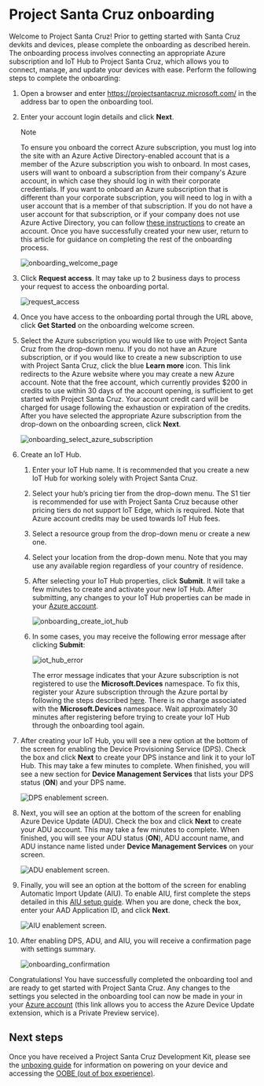 <!---
title: Project Santa Cruz onboarding                     # the article title to show on the browser tab
description: Walks a user through the onboarding process for Project Santa Cruz Private Preview (July 2020). 
author: elqu20      # the author's GitHub ID - will be auto-populated if set in settings.json
ms.author: v-elqu     # the author's Microsoft alias (if applicable) - will be auto-populated if set in settings.json
ms.date: {@date}           # the date - will be auto-populated when template is first applied
ms.topic: reference  # the type of article
--->
# Project Santa Cruz onboarding

Welcome to Project Santa Cruz! Prior to getting started with Santa Cruz devkits and devices, please complete the onboarding as described herein. The onboarding process involves connecting an appropriate Azure subscription and IoT Hub to Project Santa Cruz, which allows you to connect, manage, and update your devices with ease. Perform the following steps to complete the onboarding:

1. Open a browser and enter https://projectsantacruz.microsoft.com/ in the address bar to open the onboarding tool.  

1. Enter your account login details and click **Next**.

    > [!NOTE]
    >To ensure you onboard the correct Azure subscription, you must log into the site with an Azure Active Directory-enabled account that is a member of the Azure subscription you wish to onboard. In most cases, users will want to onboard a subscription from their company's Azure account, in which case they should log in with their corporate credentials. If you want to onboard an Azure subscription that is different than your corporate subscription, you will need to log in with a user account that is a member of that subscription. If you do not have a user account for that subscription, or if your company does not use Azure Active Directory, you can follow [these instructions](https://github.com/microsoft/Project-Santa-Cruz-Preview/blob/main/user-guides/getting_started/msa_account_onboarding_access.md) to create an account. Once you have successfully created your new user, return to this article for guidance on completing the rest of the onboarding process.

    ![onboarding_welcome_page](./getting_started_images/onboarding_welcome_page.png)

1. Click **Request access**. It may take up to 2 business days to process your request to access the onboarding portal.

    ![request_access](./getting_started_images/oobe_request_access.png)

1. Once you have access to the onboarding portal through the URL above, click **Get Started** on the onboarding welcome screen.

1. Select the Azure subscription you would like to use with Project Santa Cruz from the drop-down menu. If you do not have an Azure subscription, or if you would like to create a new subscription to use with Project Santa Cruz, click the blue **Learn more** icon. This link redirects to the Azure website where you may create a new Azure account. Note that the free account, which currently provides $200 in credits to use within 30 days of the account opening, is sufficient to get started with Project Santa Cruz. Your account credit card will be charged for usage following the exhaustion or expiration of the credits. After you have selected the appropriate Azure subscription from the drop-down on the onboarding screen, click **Next**.

    ![onboarding_select_azure_subscription](./getting_started_images/onboarding_select_azure_subscription.png)

1. Create an IoT Hub.  

    1. Enter your IoT Hub name. It is recommended that you create a new IoT Hub for working solely with Project Santa Cruz.  

    1. Select your hub’s pricing tier from the drop-down menu. The S1 tier is recommended for use with Project Santa Cruz because other pricing tiers do not support IoT Edge, which is required. Note that Azure account credits may be used towards IoT Hub fees.

    1. Select a resource group from the drop-down menu or create a new one.  

    1. Select your location from the drop-down menu. Note that you may use any available region regardless of your country of residence.  

    1. After selecting your IoT Hub properties, click **Submit**. It will take a few minutes to create and activate your new IoT Hub. After submitting, any changes to your IoT Hub properties can be made in your [Azure account](https://ms.portal.azure.com/?feature.canmodifystamps=true&Microsoft_Azure_Iothub=aduprod#home).

        ![onboarding_create_iot_hub](./getting_started_images/onboarding_create_iot_hub.png)

    1. In some cases, you may receive the following error message after clicking **Submit**:

        ![iot_hub_error](./getting_started_images/onboarding_iot_hub_error.png)

        The error message indicates that your Azure subscription is not registered to use the **Microsoft.Devices** namespace. To fix this, register your Azure subscription through the Azure portal by following the steps described [here](https://docs.microsoft.com/en-us/azure/azure-resource-manager/templates/error-register-resource-provider). There is no charge associated with the **Microsoft.Devices** namespace. Wait approximately 30 minutes after registering before trying to create your IoT Hub through the onboarding tool again.

1. After creating your IoT Hub, you will see a new option at the bottom of the screen for enabling the Device Provisioning Service (DPS). Check the box and click **Next** to create your DPS instance and link it to your IoT Hub. This may take a few minutes to complete. When finished, you will see a new section for **Device Management Services** that lists your DPS status (**ON**) and your DPS name.

    ![DPS enablement screen.](./getting_started_images/onboarding_set_dps.png)  

1. Next, you will see an option at the bottom of the screen for enabling Azure Device Update (ADU). Check the box and click **Next** to create your ADU account. This may take a few minutes to complete. When finished, you will see your ADU status (**ON**), ADU account name, and ADU instance name listed under **Device Management Services** on your screen.

    ![ADU enablement screen.](./getting_started_images/onboarding_set_adu.png)

1. Finally, you will see an option at the bottom of the screen for enabling Automatic Import Update (AIU). To enable AIU, first complete the steps detailed in this [AIU setup guide](https://github.com/microsoft/Project-Santa-Cruz-Preview/blob/main/user-guides/updating/automatic_import_of_updates.md). When you are done, check the box, enter your AAD Application ID, and click **Next**.

    ![AIU enablement screen.](./getting_started_images/onboarding_set_aiu.png)

1. After enabling DPS, ADU, and AIU, you will receive a confirmation page with settings summary.

    ![onboarding_confirmation](./getting_started_images/onboarding_confirmation.png)

Congratulations! You have successfully completed the onboarding tool and are ready to get started with Project Santa Cruz. Any changes to the settings you selected in the onboarding tool can now be made in your in your [Azure account](https://ms.portal.azure.com/?feature.canmodifystamps=true&Microsoft_Azure_Iothub=aduprod#home) (this link allows you to access the Azure Device Update extension, which is a Private Preview service).  

## Next steps

Once you have received a Project Santa Cruz Development Kit, please see the [unboxing guide](https://github.com/microsoft/Project-Santa-Cruz-Private-Preview/blob/main/user-guides/getting_started/devkit-unboxing-setup.md) for information on powering on your device and accessing the [OOBE (out of box experience)](https://github.com/microsoft/Project-Santa-Cruz-Private-Preview/blob/main/user-guides/getting_started/oobe.md).
